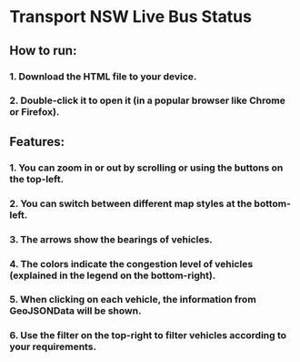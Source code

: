 # Transport NSW Live Bus Status

## How to run:
### 1. Download the HTML file to your device.
### 2. Double-click it to open it (in a popular browser like Chrome or Firefox).

## Features:
### 1. You can zoom in or out by scrolling or using the buttons on the top-left.
### 2. You can switch between different map styles at the bottom-left.
### 3. The arrows show the bearings of vehicles.
### 4. The colors indicate the congestion level of vehicles (explained in the legend on the bottom-right).
### 5. When clicking on each vehicle, the information from GeoJSONData will be shown.
### 6. Use the filter on the top-right to filter vehicles according to your requirements.
